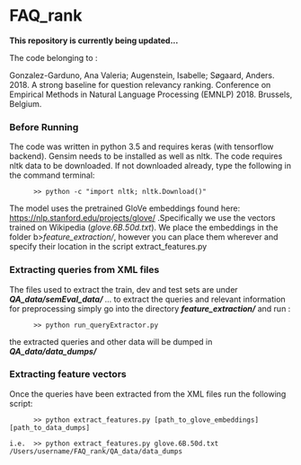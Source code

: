 # FAQ_rank


<b>This repository is currently being updated...</b>

The code belonging to :

Gonzalez-Garduno, Ana Valeria; Augenstein, Isabelle; Søgaard, Anders. 2018. A strong baseline for question relevancy ranking. Conference on Empirical Methods in Natural Language Processing (EMNLP) 2018. Brussels, Belgium.

### Before Running

The code was written in python 3.5 and requires keras (with tensorflow backend). Gensim needs to be installed as well as nltk. The code requires nltk data to be downloaded. If not downloaded already, type the following in the command terminal:

          >> python -c "import nltk; nltk.Download()"


The model uses the pretrained GloVe embeddings found here: https://nlp.stanford.edu/projects/glove/ .Specifically we use the vectors trained on Wikipedia (<i>glove.6B.50d.txt</i>). We place the embeddings in the folder b><i>feature_extraction/</b></i>, however you can place them wherever and specify their location in the script extract_features.py
          
### Extracting queries from XML files
The files used to extract the train, dev and test sets are under <b><i> QA_data/semEval_data/ </i></b>...  to extract the queries and relevant information for preprocessing simply go into the directory <b><i>feature_extraction/</b></i> and run :

          >> python run_queryExtractor.py
          
the extracted queries and other data will be dumped in <b><i>QA_data/data_dumps/</i></b>

### Extracting feature vectors
Once the queries have been extracted from the XML files run the following script:

          >> python extract_features.py [path_to_glove_embeddings][path_to_data_dumps]
          
    i.e.  >> python extract_features.py glove.6B.50d.txt /Users/username/FAQ_rank/QA_data/data_dumps



